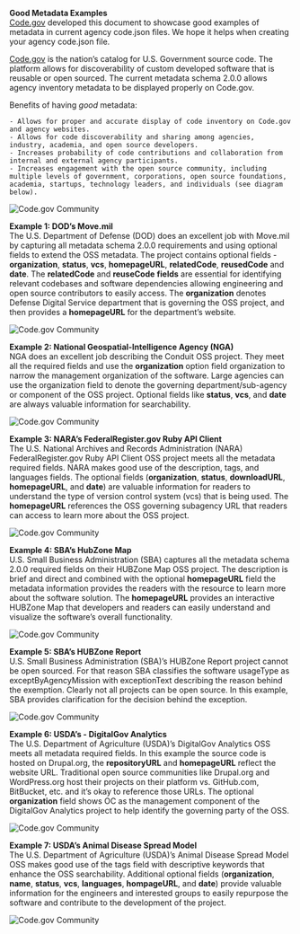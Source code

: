 **Good Metadata Examples**    	 
[Code.gov](https://www.code.gov) developed this document to showcase good examples of metadata in current agency code.json files.  We hope it helps when creating your agency code.json file.  

[Code.gov](https://www.code.gov) is the nation’s catalog for U.S. Government source code.  The platform allows for discoverability of custom developed software that is reusable or open sourced.  The current metadata schema 2.0.0 allows agency inventory metadata to be displayed properly on Code.gov.

Benefits of having *good* metadata:  

	- Allows for proper and accurate display of code inventory on Code.gov and agency websites.  
	- Allows for code discoverability and sharing among agencies, industry, academia, and open source developers.  
	- Increases probability of code contributions and collaboration from internal and external agency participants.  
	- Increases engagement with the open source community, including multiple levels of government, corporations, open source foundations, academia, startups, technology leaders, and individuals (see diagram below).  

![Code.gov Community](https://github.com/GSA/code-gov/images/community.png)
   
  
**Example 1: DOD’s Move.mil**         
The U.S. Department of Defense (DOD) does an excellent job with Move.mil by capturing all metadata schema 2.0.0 requirements and using optional fields to extend the OSS metadata. The project contains optional fields - **organization**, **status**, **vcs**, **homepageURL**, **relatedCode**, **reusedCode** and **date**.  The **relatedCode** and **reuseCode** **fields** are essential for identifying relevant codebases and software dependencies allowing engineering and open source contributors to easily access. The **organization** denotes Defense Digital Service department that is governing the OSS project, and then provides a **homepageURL** for the department’s website.  
  
![Code.gov Community](https://github.com/GSA/code-gov/images/dod_move.png)
   
  
**Example 2: National Geospatial-Intelligence Agency (NGA)**   
NGA does an excellent job describing the Conduit OSS project. They meet all the required fields and use the **organization** option field organization to narrow the management organization of the software.  Large agencies can use the organization field to denote the governing department/sub-agency or component of the OSS project. Optional fields like **status**, **vcs**, and **date** are always valuable information for searchability. 
  
![Code.gov Community](https://github.com/GSA/code-gov/images/nga_conduit.png)
  
  
**Example 3: NARA’s FederalRegister.gov Ruby API Client**   
The U.S. National Archives and Records Administration (NARA) FederalRegister.gov Ruby API Client OSS project meets all the metadata required fields. NARA makes good use of the description, tags, and languages fields.  The optional fields (**organization**, **status**, **downloadURL**, **homepageURL**, and **date**) are valuable information for readers to understand the type of version control system (vcs) that is being used.  The **homepageURL** references the OSS governing subagency URL that readers can access to learn more about the OSS project. 
  
![Code.gov Community](https://github.com/GSA/code-gov/images/nara_rubyapi.png)
  
  
**Example 4: SBA’s HubZone Map**  
U.S. Small Business Administration (SBA) captures all the metadata schema 2.0.0 required fields on their HUBZone Map OSS project. The description is brief and direct and combined with the optional **homepageURL** field the metadata information provides the readers with the resource to learn more about the software solution. The **homepageURL** provides an interactive HUBZone Map that developers and readers can easily understand and visualize the software’s overall functionality.   

![Code.gov Community](https://github.com/GSA/code-gov/images/sba_hubzone_map.png)
  
  
**Example 5: SBA’s HUBZone Report**    
U.S. Small Business Administration (SBA)’s HUBZone Report project cannot be open sourced. For that reason SBA classifies the software usageType as exceptByAgencyMission with exceptionText describing the reason behind the exemption.  Clearly not all projects can be open source.  In this example, SBA provides clarification for the decision behind the exception.

![Code.gov Community](https://github.com/GSA/code-gov/images/sba_hubzone_report.png)
  
  
**Example 6: USDA’s - DigitalGov Analytics**        
The U.S. Department of Agriculture (USDA)’s DigitalGov Analytics OSS meets all metadata required fields.  In this example the source code is hosted on Drupal.org, the **repositoryURL** and **homepageURL** reflect the website URL. Traditional open source communities like Drupal.org and WordPress.org host their projects on their platform vs. GitHub.com, BitBucket, etc. and it’s okay to reference those URLs. The optional **organization** field shows OC as the management component of the DigitalGov Analytics project to help identify the governing party of the OSS. 
  
![Code.gov Community](https://github.com/GSA/code-gov/images/usda_digitalgov.png)
  
   
**Example 7: USDA’s Animal Disease Spread Model**       
The U.S. Department of Agriculture (USDA)’s Animal Disease Spread Model OSS makes good use of the tags field with descriptive keywords that enhance the OSS searchability.  Additional optional fields (**organization**, **name**, **status**, **vcs**, **languages**, **hompageURL**, and **date**) provide valuable information for the engineers and interested groups to easily repurpose the software and contribute to the development of the project. 

![Code.gov Community](https://github.com/GSA/code-gov/images/usda_aphis.png)